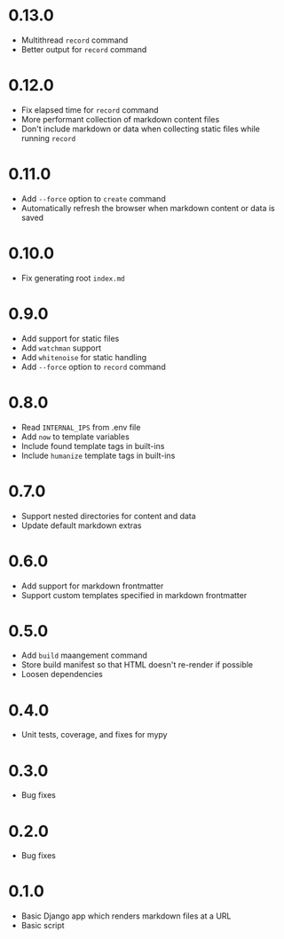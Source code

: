 # 0.13.0

- Multithread `record` command
- Better output for `record` command

# 0.12.0

- Fix elapsed time for `record` command
- More performant collection of markdown content files
- Don't include markdown or data when collecting static files while running `record`

# 0.11.0

- Add `--force` option to `create` command
- Automatically refresh the browser when markdown content or data is saved

# 0.10.0

- Fix generating root `index.md`

# 0.9.0

- Add support for static files
- Add `watchman` support
- Add `whitenoise` for static handling
- Add `--force` option to `record` command

# 0.8.0

- Read `INTERNAL_IPS` from .env file
- Add `now` to template variables
- Include found template tags in built-ins
- Include `humanize` template tags in built-ins

# 0.7.0

- Support nested directories for content and data
- Update default markdown extras

# 0.6.0

- Add support for markdown frontmatter
- Support custom templates specified in markdown frontmatter

# 0.5.0

- Add `build` maangement command
- Store build manifest so that HTML doesn't re-render if possible
- Loosen dependencies

# 0.4.0

- Unit tests, coverage, and fixes for mypy

# 0.3.0

- Bug fixes

# 0.2.0

- Bug fixes

# 0.1.0

- Basic Django app which renders markdown files at a URL
- Basic script
